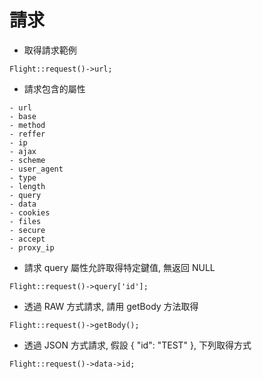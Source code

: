 # 請求

- 取得請求範例

```
Flight::request()->url;
```

- 請求包含的屬性

```
- url
- base
- method
- reffer
- ip
- ajax
- scheme
- user_agent
- type
- length
- query
- data
- cookies
- files
- secure
- accept
- proxy_ip
```

- 請求 query 屬性允許取得特定鍵值, 無返回 NULL

```
Flight::request()->query['id'];
```

- 透過 RAW 方式請求, 請用 getBody 方法取得

```
Flight::request()->getBody();
```

- 透過 JSON 方式請求, 假設 { "id": "TEST" }, 下列取得方式

```
Flight::request()->data->id;
```